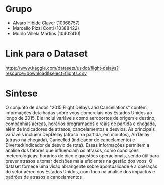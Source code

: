 # Grupo
- Alvaro Hibide Claver (10368757)
- Marcello Pizzi Conti (10388422)
- Murilo Villela Martins (10402410)

# Link para o Dataset
https://www.kaggle.com/datasets/usdot/flight-delays?resource=download&select=flights.csv

# Síntese
O conjunto de dados "2015 Flight Delays and Cancellations" contém informações detalhadas sobre voos comerciais nos Estados Unidos ao longo de 2015. Ele inclui variáveis como aeroportos de origem e destino, companhias aéreas, horários programados e reais de partida e chegada, além de indicadores de atrasos, cancelamentos
e desvios. As principais variáveis incluem DepDelay (atraso na partida, em minutos), ArrDelay (atraso na chegada), Cancelled (indicador de cancelamento) e Diverted(indicador de desvio de rota). Essas informações permitem a análise dos fatores que influenciam os atrasos, como condições meteorológicas, horários de pico e questões operacionais, sendo útil para prever atrasos e tomar decisões mais eficientes na gestão dos voos. O dataset fornece uma visão abrangente sobre apontualidade e a operação do setor aéreo nos Estados Unidos, com foco na análise dos impactos e padrões de atrasos e cancelamentos.
